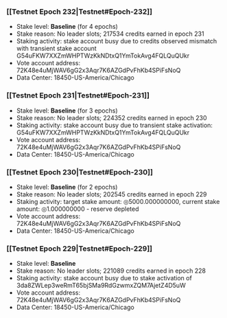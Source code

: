 ### [[Testnet Epoch 232|Testnet#Epoch-232]]
* Stake level: **Baseline** (for 4 epochs)
* Stake reason: No leader slots; 217534 credits earned in epoch 231
* Staking activity: stake account busy due to credits observed mismatch with transient stake account G54uFKW7XXZmWHPTWzKkNDtxQ1YmTokAvg4FQLQuQUkr
* Vote account address: 72K48e4uMjWAV6gG2x3Aqr7K6AZGdPvFhKb4SPiFsNoQ
* Data Center: 18450-US-America/Chicago
### [[Testnet Epoch 231|Testnet#Epoch-231]]
* Stake level: **Baseline** (for 3 epochs)
* Stake reason: No leader slots; 224352 credits earned in epoch 230
* Staking activity: stake account busy due to transient stake activation: G54uFKW7XXZmWHPTWzKkNDtxQ1YmTokAvg4FQLQuQUkr
* Vote account address: 72K48e4uMjWAV6gG2x3Aqr7K6AZGdPvFhKb4SPiFsNoQ
* Data Center: 18450-US-America/Chicago
### [[Testnet Epoch 230|Testnet#Epoch-230]]
* Stake level: **Baseline** (for 2 epochs)
* Stake reason: No leader slots; 202545 credits earned in epoch 229
* Staking activity: target stake amount: ◎5000.000000000, current stake amount: ◎1.000000000 - reserve depleted
* Vote account address: 72K48e4uMjWAV6gG2x3Aqr7K6AZGdPvFhKb4SPiFsNoQ
* Data Center: 18450-US-America/Chicago
### [[Testnet Epoch 229|Testnet#Epoch-229]]
* Stake level: **Baseline**
* Stake reason: No leader slots; 221089 credits earned in epoch 228
* Staking activity: stake account busy due to stake activation of 3da8ZWLep3weRmT65bjSMa9RdGzwmxZQM7AjetZ4D5uW
* Vote account address: 72K48e4uMjWAV6gG2x3Aqr7K6AZGdPvFhKb4SPiFsNoQ
* Data Center: 18450-US-America/Chicago